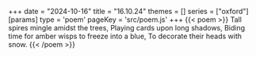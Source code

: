 +++
date = "2024-10-16"
title = "16.10.24"
themes = []
series = ["oxford"]
[params]
  type = 'poem'
  pageKey = 'src/poem.js'
+++
{{< poem >}}
Tall spires mingle amidst the trees,
Playing cards upon long shadows,
Biding time for amber wisps to freeze into a blue,
To decorate their heads with snow.
{{< /poem >}}